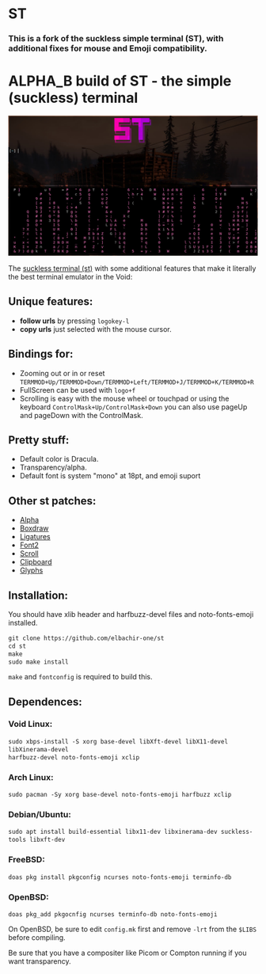 # ST

### This is a fork of the suckless simple terminal (ST), with additional fixes for mouse and Emoji compatibility.

# ALPHA_B build of ST - the simple (suckless) terminal

![ST](st.jpg)

The [suckless terminal (st)](https://st.suckless.org/) with some additional
features that make it literally the best terminal emulator in the Void:

## Unique features:

+ **follow urls** by pressing `logokey-l`
+ **copy urls** just selected with the mouse cursor.

## Bindings for:

+ Zooming out or in or reset `TERMMOD+Up/TERMMOD+Down/TERMMOD+Left/TERMMOD+J/TERMMOD+K/TERMMOD+R`
+ FullScreen can be used with `logo+f`
+ Scrolling is easy with the mouse wheel or touchpad or using the keyboard `ControlMask+Up/ControlMask+Down` you can also use pageUp and pageDown with the ControlMask.

## Pretty stuff:

+ Default color is Dracula.
+ Transparency/alpha.
+ Default font is system "mono" at 18pt, and emoji suport

## Other st patches:
+ [Alpha](https://st.suckless.org/patches/alpha/)
+ [Boxdraw](https://st.suckless.org/patches/boxdraw/)
+ [Ligatures](https://st.suckless.org/patches/ligatures/)
+ [Font2](https://st.suckless.org/patches/font2/)
+ [Scroll](https://st.suckless.org/patches/scrollback/)
+ [Clipboard](https://st.suckless.org/patches/clipboard/)
+ [Glyphs](https://st.suckless.org/patches/glyph_wide_support/)

## Installation:

You should have xlib header and harfbuzz-devel files and noto-fonts-emoji installed.

```
git clone https://github.com/elbachir-one/st
cd st
make
sudo make install
```

`make` and `fontconfig` is required to build this.

## Dependences:

### Void Linux:

```
sudo xbps-install -S xorg base-devel libXft-devel libX11-devel libXinerama-devel
harfbuzz-devel noto-fonts-emoji xclip
```

### Arch Linux:

```
sudo pacman -Sy xorg base-devel noto-fonts-emoji harfbuzz xclip
```

### Debian/Ubuntu:

```
sudo apt install build-essential libx11-dev libxinerama-dev suckless-tools libxft-dev
```

### FreeBSD:

```
doas pkg install pkgconfig ncurses noto-fonts-emoji terminfo-db
```

### OpenBSD:

```
doas pkg_add pkgocnfig ncurses terminfo-db noto-fonts-emoji
```

On OpenBSD, be sure to edit `config.mk` first and remove `-lrt` from the
`$LIBS` before compiling.

Be sure that you have a compositer like Picom or Compton running if you
want transparency.
